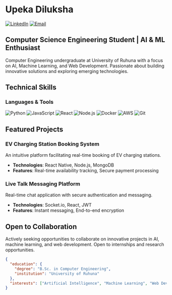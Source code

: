 # Upeka Diluksha

[![LinkedIn](https://img.shields.io/badge/LinkedIn-0A66C2?style=flat-square&logo=linkedin&logoColor=white)](https://www.linkedin.com/in/diluksha-upeka)
[![Email](https://img.shields.io/badge/Email-D14836?style=flat-square&logo=gmail&logoColor=white)](mailto:dilukshaupeka@gmail.com)

## Computer Science Engineering Student | AI & ML Enthusiast

Computer Engineering undergraduate at University of Ruhuna with a focus on AI, Machine Learning, and Web Development. Passionate about building innovative solutions and exploring emerging technologies.

## Technical Skills

### Languages & Tools
![Python](https://img.shields.io/badge/Python-3776AB?style=flat-square&logo=python&logoColor=white)
![JavaScript](https://img.shields.io/badge/JavaScript-F7DF1E?style=flat-square&logo=javascript&logoColor=black)
![React](https://img.shields.io/badge/React-61DAFB?style=flat-square&logo=react&logoColor=black)
![Node.js](https://img.shields.io/badge/Node.js-339933?style=flat-square&logo=node.js&logoColor=white)
![Docker](https://img.shields.io/badge/Docker-2496ED?style=flat-square&logo=docker&logoColor=white)
![AWS](https://img.shields.io/badge/AWS-232F3E?style=flat-square&logo=amazon-aws&logoColor=white)
![Git](https://img.shields.io/badge/Git-F05032?style=flat-square&logo=git&logoColor=white)

## Featured Projects

### EV Charging Station Booking System
An intuitive platform facilitating real-time booking of EV charging stations.
- **Technologies**: React Native, Node.js, MongoDB
- **Features**: Real-time availability tracking, Secure payment processing

### Live Talk Messaging Platform
Real-time chat application with secure authentication and messaging.
- **Technologies**: Socket.io, React, JWT
- **Features**: Instant messaging, End-to-end encryption

## Open to Collaboration

Actively seeking opportunities to collaborate on innovative projects in AI, machine learning, and web development. Open to internships and research opportunities.

```json
{
  "education": {
    "degree": "B.Sc. in Computer Engineering",
    "institution": "University of Ruhuna"
  },
  "interests": ["Artificial Intelligence", "Machine Learning", "Web Development"]
}
```
